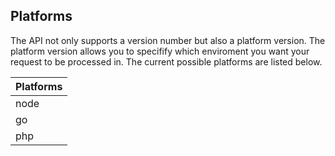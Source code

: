 ## Platforms

The API not only supports a version number but also a platform version. The platform version allows you to specifify which enviroment you want your request to be processed in. The current possible platforms are listed below.

| Platforms |
|-----------|
| node      |
| go        |
| php       |